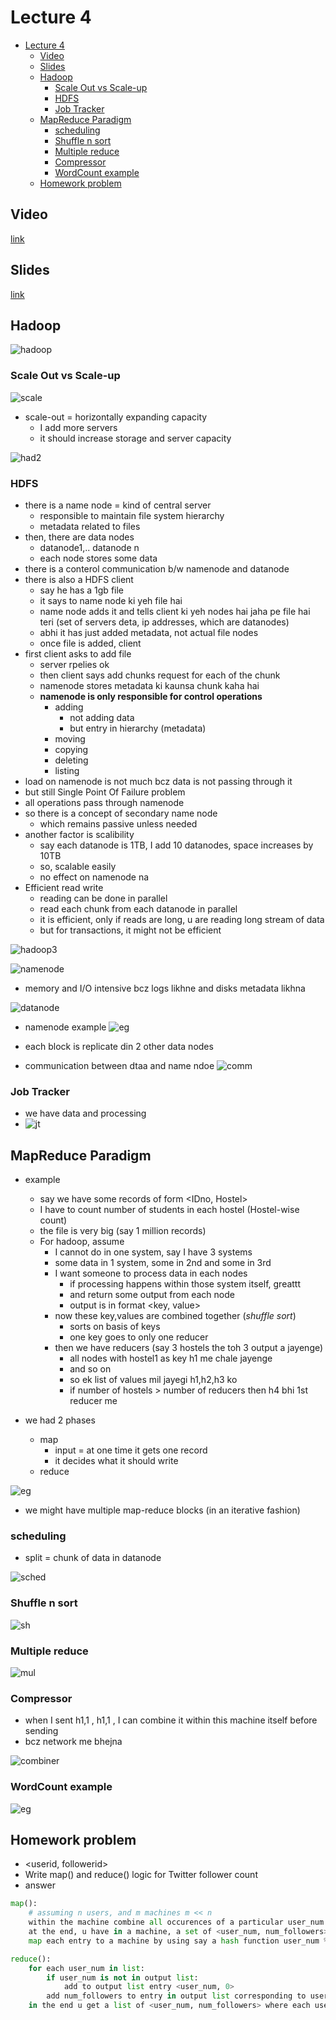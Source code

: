 # Lecture 4

- [Lecture 4](#lecture-4)
  - [Video](#video)
  - [Slides](#slides)
  - [Hadoop](#hadoop)
    - [Scale Out vs Scale-up](#scale-out-vs-scale-up)
    - [HDFS](#hdfs)
    - [Job Tracker](#job-tracker)
  - [MapReduce Paradigm](#mapreduce-paradigm)
    - [scheduling](#scheduling)
    - [Shuffle n sort](#shuffle-n-sort)
    - [Multiple reduce](#multiple-reduce)
    - [Compressor](#compressor)
    - [WordCount example](#wordcount-example)
  - [Homework problem](#homework-problem)

## Video

[link](https://drive.google.com/file/d/1UVHSKC9YpGHZZFX47Oiskmg2HQp3KMyb/view)

## Slides

[link](https://drive.google.com/file/d/1Hp0HyzvWjMNUpumtlK4LMgO7XfCdagZC/view?usp=sharing)

## Hadoop

![hadoop](hadoop.png)

### Scale Out vs Scale-up

![scale](scaleoutup.png)

- scale-out = horizontally expanding capacity
  - I add more servers
  - it should increase storage and server capacity

![had2](hadoop2.png)

### HDFS

- there is a name node = kind of central server
  - responsible to maintain file system hierarchy
  - metadata related to files
- then, there are data nodes
  - datanode1,.. datanode n
  - each node stores some data
- there is a conterol communication b/w namenode and datanode
- there is also a HDFS client
  - say he has a 1gb file
  - it says to name node ki yeh file hai
  - name node adds it and tells client ki yeh nodes hai jaha pe file hai teri (set of servers deta, ip addresses, which are datanodes)
  - abhi it has just added metadata, not actual file nodes
  - once file is added, client
- first client asks to add file
  - server rpelies ok
  - then client says add chunks request for each of the chunk
  - namenode stores metadata ki kaunsa chunk kaha hai
  - **namenode is only responsible for control operations**
    - adding
      - not adding data
      - but entry in hierarchy (metadata)
    - moving
    - copying
    - deleting
    - listing
- load on namenode is not much bcz data is not passing through it
- but still Single Point Of Failure problem
- all operations pass through namenode
- so there is a concept of secondary name node
  - which remains passive unless needed
- another factor is scalibility
  - say each datanode is 1TB, I add 10 datanodes, space increases by 10TB
  - so, scalable easily
  - no effect on namenode na
- Efficient read write
  - reading can be done in parallel
  - read each chunk from each datanode in parallel
  - it is efficient, only if reads are long, u are reading long stream of data
  - but for transactions, it might not be efficient

![hadoop3](hadoop3.png)

![namenode](namenode.png)

- memory and I/O intensive bcz logs likhne and disks metadata likhna

![datanode](datanode.png)

- namenode example ![eg](namenodeeg.png)
- each block is replicate din 2 other data nodes

- communication between dtaa and name ndoe ![comm](communication.png)

### Job Tracker

- we have data and processing
- ![jt](jobtracker.png)

## MapReduce Paradigm

- example
  - say we have some records of form <IDno, Hostel>
  - I have to count number of students in each hostel (Hostel-wise count)
  - the file is very big (say 1 million records)
  - For hadoop, assume
    - I cannot do in one system, say I have 3 systems
    - some data in 1 system, some in 2nd and some in 3rd
    - I want someone to process data in each nodes
      - if processing happens within those system itself, greattt
      - and return some output from each node
      - output is in format <key, value>
    - now these key,values are combined together (*shuffle sort*)
      - sorts on basis of keys
      - one key goes to only one reducer
    - then we have reducers (say 3 hostels the toh 3 output a jayenge)
      - all nodes with hostel1 as key h1 me chale jayenge
      - and so on
      - so ek list of values mil jayegi h1,h2,h3 ko
      - if number of hostels > number of reducers then h4 bhi 1st reducer me

- we had 2 phases
  - map
    - input = at one time it gets one record
    - it decides what it should write
  - reduce

![eg](mapreduceeg1.png)

- we might have multiple map-reduce blocks (in an iterative fashion)

### scheduling

- split = chunk of data in datanode

![sched](scheduling.png)

### Shuffle n sort

![sh](shufflensort.png)

### Multiple reduce

![mul](multiplereduce.png)

### Compressor

- when I sent h1,1 , h1,1 , I can combine it within this machine itself before sending
- bcz network me bhejna

![combiner](combiner.png)

### WordCount example

![eg](wordcounteg.png)

## Homework problem

- <userid, followerid>
- Write map() and reduce() logic for Twitter follower count
- answer

```python
map():
    # assuming n users, and m machines m << n
    within the machine combine all occurences of a particular user_num by adding the num_followers
    at the end, u have in a machine, a set of <user_num, num_followers>
    map each entry to a machine by using say a hash function user_num % m

reduce():
    for each user_num in list:
        if user_num is not in output list:
            add to output list entry <user_num, 0>
        add num_followers to entry in output list corresponding to user_num
    in the end u get a list of <user_num, num_followers> where each user_num is distinct in the list
```
